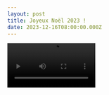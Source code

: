 ```yaml
---
layout: post
title: Joyeux Noël 2023 !
date: 2023-12-16T08:00:00.000Z
---
```

<video controls autoplay="true" loop="true" src="/videos/flyer-noel-2023.mp4" class="fit image" width=200> 
